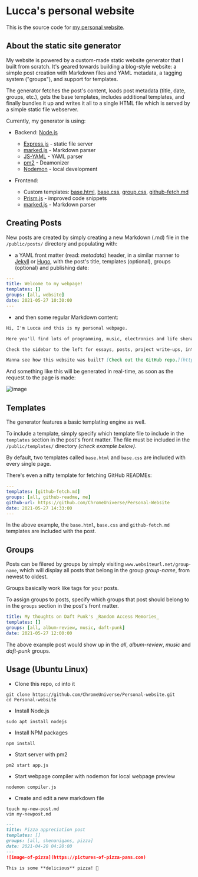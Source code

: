 # Lucca's personal website 

This is the source code for [my personal website](http://34.200.98.64:3000/).

## About the static site generator

My website is powered by a custom-made static website generator that I built from scratch. It's geared towards building a blog-style website: a simple post creation with Markdown files and YAML metadata, a tagging system ("groups"), and support for templates.

The generator fetches the post's content, loads post metadata (title, date, groups, etc.), gets the base templates, includes additional templates, and finally bundles it up and writes it all to a single HTML file which is served by a simple static file webserver.

Currently, my generator is using:
* Backend: [Node.js](https://nodejs.dev/)
    * [Express.js](https://www.npmjs.com/package/express) - static file server
    * [marked.js](https://marked.js.org/) - Markdown parser
    * [JS-YAML](https://www.npmjs.com/package/js-yaml) - YAML parser
    * [pm2](https://www.npmjs.com/package/pm2) - Deamonizer
    * [Nodemon](https://www.npmjs.com/package/nodemon) - local development

* Frontend:
  * Custom templates: [base.html](https://github.com/ChromeUniverse/Personal-website/blob/main/public/templates/base.html), [base.css](https://github.com/ChromeUniverse/Personal-website/blob/main/public/templates/base.css), [group.css](https://github.com/ChromeUniverse/Personal-website/blob/main/public/templates/group.css), [github-fetch.md](https://github.com/ChromeUniverse/Personal-website/blob/main/public/templates/github-fetch.md)
  * [Prism.js](prismjs.com/) - improved code snippets
  * [marked.js](https://marked.js.org/) - Markdown parser

## Creating Posts

New posts are created by simply creating a new Markdown (.md) file in the `/public/posts/` directory and populating with: 
* a YAML front matter (read: _metadata_) header, in a similar manner to [Jekyll](https://jekyllrb.com/) or [Hugo](https://gohugo.io/), with the post's title, templates (optional), groups (optional) and publishing date:

```yaml
---
title: Welcome to my webpage!
templates: []
groups: [all, website]
date: 2021-05-27 10:30:00
--- 
```

* and then some regular Markdown content:
```markdown
Hi, I'm Lucca and this is my personal webpage.

Here you'll find lots of programming, music, electronics and life shenanigans.

Check the sidebar to the left for essays, posts, project write-ups, interesting/relevant links and more.

Wanna see how this website was built? [Check out the GitHub repo.](https://github.com/ChromeUniverse/personal-website)
```

And something like this will be generated in real-time, as soon as the request to the page is made:

![image](https://media.discordapp.net/attachments/760252264723644426/848589820125249566/unknown.png)

## Templates

The generator features a basic templating engine as well.

To include a template, simply specify which template file to include in the `templates` section in the post's front matter. The file must be included in the `/public/templates/` directory _(check example below)_. 

By default, two templates called `base.html` and `base.css` are included with every single page.

There's even a nifty template for fetching GitHub READMEs:

```yaml
---
templates: [github-fetch.md]
groups: [all, github-readme, me]
github-url: https://github.com/ChromeUniverse/Personal-Website 
date: 2021-05-27 14:33:00
---
```

In the above example, the `base.html`, `base.css` and `github-fetch.md` templates are included with the post.

## Groups

Posts can be filered by groups by simply visiting `www.websiteurl.net/group-name`, which will display all posts that belong in the group _group-name_, from newest to oldest.

Groups basically work like tags for your posts.

To assign groups to posts, specify which groups that post should belong to in the `groups` section in the post's front matter.

```yaml
title: My thoughts on Daft Punk's _Random Access Memories_
templates: []
groups: [all, album-review, music, daft-punk]
date: 2021-05-27 12:00:00
``` 

The above example post would show up in the _all_, _album-review_, _music_ and _daft-punk_ groups.


## Usage (Ubuntu Linux)

* Clone this repo, `cd` into it

`git clone https://github.com/ChromeUniverse/Personal-website.git`   
`cd Personal-website`

* Install Node.js

`sudo apt install nodejs`

* Install NPM packages

`npm install`

* Start server with pm2

`pm2 start app.js`

* Start webpage compiler with nodemon for local webpage preview

`nodemon compiler.js`

* Create and edit a new markdown file

`touch my-new-post.md`  
`vim my-newpost.md`

```markdown
---
title: Pizza appreciation post
templates: []
groups: [all, shenanigans, pizza]
date: 2021-04-20 04:20:00
---
![image-of-pizza](https://pictures-of-pizza-pans.com)

This is some **delicious** pizza! 🍕

```